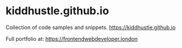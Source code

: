 kiddhustle.github.io
====================

Collection of code samples and snippets. https://kiddhustle.github.io

Full portfolio at: https://frontendwebdeveloper.london
